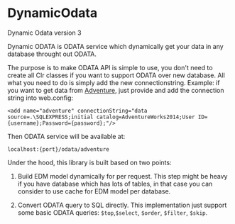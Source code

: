 # DynamicOdata
Dynamic Odata version 3


Dynamic ODATA is ODATA service which dynamically get your data in any database throught out ODATA. 

The purpose is to make ODATA API is simple to use, you don't need to create all Clr classes if you want to support ODATA over new database. All what you need to do is simply add the new connectionstring. Example: if you want to get data from [Adventure](http://msftdbprodsamples.codeplex.com/releases), just provide and add the connection string into web.config:

    <add name="adventure" connectionString="data source=.\SQLEXPRESS;initial catalog=AdventureWorks2014;User ID={username};Password={password};"/>

Then ODATA service will be available at: 

    localhost:{port}/odata/adventure
    
Under the hood, this library is built based on two points:

1. Build EDM model dynamically for per request. This step might be heavy if you have database which has lots of tables, in that case you can consider to use cache for EDM model per database.

2. Convert ODATA query to SQL directly. This implementation just support some basic ODATA queries: `$top`,`$select`, `$order`, `$filter`, `$skip`.
